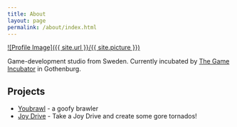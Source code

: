 ```yaml
---
title: About
layout: page
permalink: /about/index.html
---
```

<a href="{{ site.url }}">![Profile Image]({{ site.url }}/{{ site.picture }})</a>

<p>Game-development studio from Sweden. Currently incubated by
<a href="http://swedengamearena.com/business/incubator/">The Game Incubator</a>
in Gothenburg.</p>

<h2>Projects</h2>

<ul>
<li><a href="http://youbrawl.com/">Youbrawl</a> - a goofy brawler</li>
<li><a href="http://joydrive.games">Joy Drive</a> - Take a Joy Drive and create some gore tornados!</li>
</ul>
